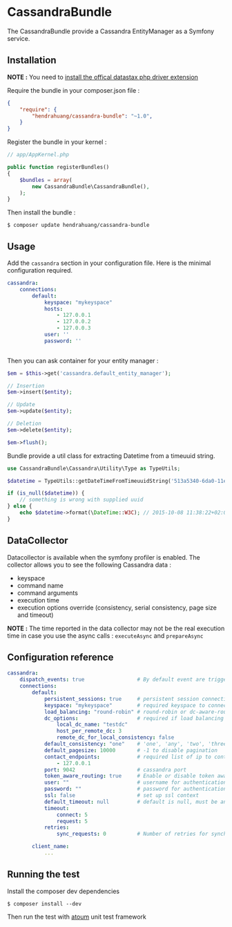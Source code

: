 # CassandraBundle

The CassandraBundle provide a Cassandra EntityManager as a Symfony service.

## Installation

**NOTE :** You need to [install the offical datastax php driver extension](https://github.com/datastax/php-driver)


Require the bundle in your composer.json file :

```json
{
    "require": {
        "hendrahuang/cassandra-bundle": "~1.0",
    }
}
```

Register the bundle in your kernel :

```php
// app/AppKernel.php

public function registerBundles()
{
    $bundles = array(
        new CassandraBundle\CassandraBundle(),
    );
}
```

Then install the bundle :

```shell
$ composer update hendrahuang/cassandra-bundle
```

## Usage

Add the `cassandra` section in your configuration file. Here is the minimal configuration required. 

```yaml
cassandra:
    connections:
        default:
            keyspace: "mykeyspace"
            hosts:
                - 127.0.0.1
                - 127.0.0.2
                - 127.0.0.3
            user: ''
            password: ''
        
```

Then you can ask container for your entity manager :

```php
$em = $this->get('cassandra.default_entity_manager');

// Insertion
$em->insert($entity);

// Update
$em->update($entity);

// Deletion
$em->delete($entity);

$em->flush();
```

Bundle provide a util class for extracting Datetime from a timeuuid string. 

```php
use CassandraBundle\Cassandra\Utility\Type as TypeUtils;

$datetime = TypeUtils::getDateTimeFromTimeuuidString('513a5340-6da0-11e5-815e-93ec150e89fd');

if (is_null($datetime)) {
    // something is wrong with supplied uuid
} else {
    echo $datetime->format(\DateTime::W3C); // 2015-10-08 11:38:22+02:00
}
```

## DataCollector

Datacollector is available when the symfony profiler is enabled. The collector allows you to see the following Cassandra data :

- keyspace
- command name
- command arguments
- execution time
- execution options override (consistency, serial consistency, page size and timeout)

**NOTE :** The time reported in the data collector may not be the real execution time in case you use the async calls : `executeAsync` and `prepareAsync`

## Configuration reference

```yaml
cassandra:
    dispatch_events: true                 # By default event are triggered on each cassandra command
    connections:
        default:
            persistent_sessions: true     # persistent session connection 
            keyspace: "mykeyspace"        # required keyspace to connect
            load_balancing: "round-robin" # round-robin or dc-aware-round-robin
            dc_options:                   # required if load balancing is set to dc-aware-round-robin
                local_dc_name: "testdc"
                host_per_remote_dc: 3
                remote_dc_for_local_consistency: false
            default_consistency: "one"    # 'one', 'any', 'two', 'three', 'quorum', 'all', 'local_quorum', 'each_quorum', 'serial', 'local_serial', 'local_one'
            default_pagesize: 10000       # -1 to disable pagination
            contact_endpoints:            # required list of ip to contact
                - 127.0.0.1
            port: 9042                    # cassandra port
            token_aware_routing: true     # Enable or disable token aware routing
            user: ""                      # username for authentication
            password: ""                  # password for authentication
            ssl: false                    # set up ssl context
            default_timeout: null         # default is null, must be an integer if set
            timeout:
                connect: 5 
                request: 5 
            retries:
                sync_requests: 0          # Number of retries for synchronous requests. Default is 0, must be an integer if set

        client_name:
            ...
```

## Running the test

Install the composer dev dependencies

```shell
$ composer install --dev
```

Then run the test with [atoum](https://github.com/atoum/atoum) unit test framework
